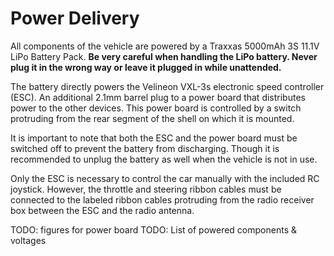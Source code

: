 # Power Delivery

All components of the vehicle are powered by a Traxxas 5000mAh 3S 11.1V LiPo Battery Pack. __Be very careful when handling the LiPo battery. Never plug it in the wrong way or leave it plugged in while unattended.__

The battery directly powers the Velineon VXL-3s electronic speed controller (ESC). An additional 2.1mm barrel plug to a power board that distributes power to the other devices. This power board is controlled by a switch protruding from the rear segment of the shell on which it is mounted.

It is important to note that both the ESC and the power board must be switched off to prevent the battery from discharging. Though it is recommended to unplug the battery as well when the vehicle is not in use.

Only the ESC is necessary to control the car manually with the included RC joystick. However, the throttle and steering ribbon cables must be connected to the labeled ribbon cables protruding from the radio receiver box between the ESC and the radio antenna.

TODO: figures for power board
TODO: List of powered components & voltages
